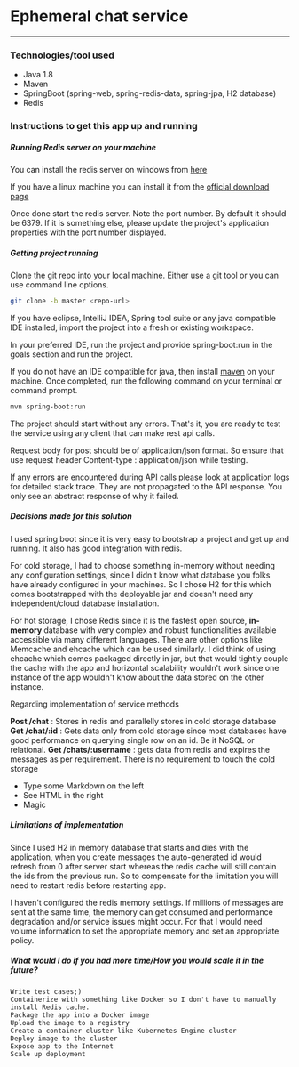 
# Ephemeral chat service
----
### Technologies/tool used
- Java 1.8
- Maven
- SpringBoot (spring-web, spring-redis-data, spring-jpa, H2 database)
- Redis

### Instructions to get this app up and running
##### Running Redis server on your machine
You can install the redis server on windows from [here](https://github.com/MicrosoftArchive/redis/releases)

If you have a linux machine you can install it from the [official download page](https://redis.io/download)

Once done start the redis server. Note the port number. By default it should be 6379. If it is something else, please update the project's application properties with the port number displayed.

##### Getting project running
Clone the git repo into your local machine. Either use a git tool or you can use command line options.

```sh
git clone -b master <repo-url>
```
If you have eclipse, IntelliJ IDEA, Spring tool suite or any java compatible IDE installed, import the project into a fresh or existing workspace. 

In your preferred IDE, run the project and provide spring-boot:run in the goals section and run the project.

If you do not have an IDE compatible for java, then install [maven](https://maven.apache.org/download.cgi) on your machine. Once completed, run the following command on your terminal or command prompt.
```sh
mvn spring-boot:run
```

The project should start without any errors. That's it, you are ready to test the service using any client that can make rest api calls. 

Request body for post should be of application/json format. So ensure that use request header Content-type : application/json while testing.

If any errors are encountered during API calls please look at application logs for detailed stack trace. They are not propagated to the API response. You only see an abstract response of why it failed.

##### Decisions made for this solution  


I used spring boot since it is very easy to bootstrap a project and get up and running. It also has good integration with redis.

For cold storage, I had to choose something in-memory without needing any configuration settings, since I didn't know what database you folks have already configured in your machines. So I chose H2 for this which comes bootstrapped with the deployable jar and doesn't need any independent/cloud database installation.

For hot storage, I chose Redis since it is the fastest open source, **in-memory** database with very complex and robust functionalities available accessible via many different languages. There are other options like Memcache and ehcache which can be used similarly. I did think of using ehcache which comes packaged directly in jar, but that would tightly couple the cache with the app and horizontal scalability wouldn't work since one instance of the app wouldn't know about the data stored on the other instance.

Regarding implementation of service methods

**Post /chat** : Stores in redis and parallelly stores in cold storage database
**Get /chat/:id** : Gets data only from cold storage since most databases have good performance on querying single row on an id. Be it NoSQL or relational.
**Get /chats/:username** : gets data from redis and expires the messages as per requirement. There is no requirement to touch the cold storage

  - Type some Markdown on the left
  - See HTML in the right
  - Magic


##### Limitations of implementation  


Since I used H2 in memory database that starts and dies with the application, when you create messages the auto-generated id would refresh from 0 after server start whereas the redis cache will still contain the ids from the previous run. So to compensate for the limitation you will need to restart redis before restarting app.

I haven't configured the redis memory settings. If millions of messages are sent at the same time, the memory can get consumed and performance degradation and/or service issues might occur. For that I would need volume information to set the appropriate memory and set an appropriate policy.

##### What would I do if you had more time/How you would scale it in the future?

    Write test cases;)
    Containerize with something like Docker so I don't have to manually install Redis cache. 
    Package the app into a Docker image
    Upload the image to a registry
    Create a container cluster like Kubernetes Engine cluster
    Deploy image to the cluster
    Expose app to the Internet
    Scale up deployment

